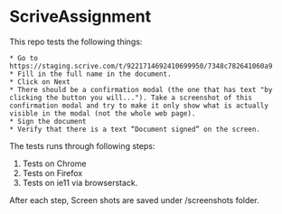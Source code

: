 # ScriveAssignment

This repo tests the following things:

    * Go to https://staging.scrive.com/t/9221714692410699950/7348c782641060a9
    * Fill in the full name in the document.
    * Click on Next
    * There should be a confirmation modal (the one that has text "by clicking the button you will..."). Take a screenshot of this confirmation modal and try to make it only show what is actually visible in the modal (not the whole web page).
    * Sign the document
    * Verify that there is a text “Document signed” on the screen.
   
The tests runs through following steps:
1. Tests on Chrome
2. Tests on Firefox
3. Tests on ie11 via browserstack.

After each step, Screen shots are saved under /screenshots folder.
